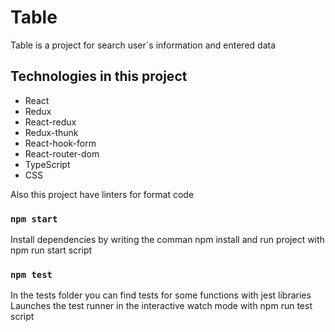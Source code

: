 # Table
Table is a project for search user`s information and entered data

## Technologies in this project
+ React
+ Redux
+ React-redux
+ Redux-thunk
+ React-hook-form
+ React-router-dom
+ TypeScript
+ CSS

Also this project have linters for format code

### `npm start`
Install dependencies by writing the comman npm install and run project with npm run start script

### `npm test`
In the tests folder you can find tests for some functions with jest libraries
Launches the test runner in the interactive watch mode with npm run test script